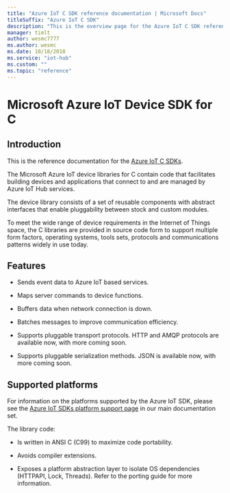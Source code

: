 ```yaml
---                             
title: "Azure IoT C SDK reference documentation | Microsoft Docs" 
titleSuffix: "Azure IoT C SDK"            
description: "This is the overview page for the Azure IoT C SDK reference documentation. This SDK is used with Azure IoT Hub and Azure IoT Hub Device Provisioning Service"            
manager: timlt                 
author: wesmc7777              
ms.author: wesmc               
ms.date: 10/18/2018                    
ms.service: "iot-hub"             
ms.custom: ""                
ms.topic: "reference"        
---                            
```


# Microsoft Azure IoT Device SDK for C

## Introduction

This is the reference documentation for the [Azure IoT C SDKs](https://github.com/Azure/azure-iot-sdk-c).

The Microsoft Azure IoT device libraries for C contain code that facilitates building devices and applications that connect to and are managed by Azure IoT Hub services.

The device library consists of a set of reusable components with abstract interfaces that enable pluggability between stock and custom modules.

To meet the wide range of device requirements in the Internet of Things space, the C libraries are provided in source code form to support multiple form factors, operating systems, tools sets, protocols and communications patterns widely in use today.

## Features

* Sends event data to Azure IoT based services.

* Maps server commands to device functions.

* Buffers data when network connection is down.

* Batches messages to improve communication efficiency.

* Supports pluggable transport protocols. HTTP and AMQP protocols are available now, with more coming soon.

* Supports pluggable serialization methods. JSON is available now, with more coming soon.

## Supported platforms

For information on the platforms supported by the Azure IoT SDK, please see the [Azure IoT SDKs platform support page](https://docs.microsoft.com/azure/iot-hub/iot-hub-device-sdk-platform-support) in our main documentation set.

The library code:

* Is written in ANSI C (C99) to maximize code portability.

* Avoids compiler extensions.

* Exposes a platform abstraction layer to isolate OS dependencies (HTTPAPI, Lock, Threads). Refer to the porting guide for more information.

